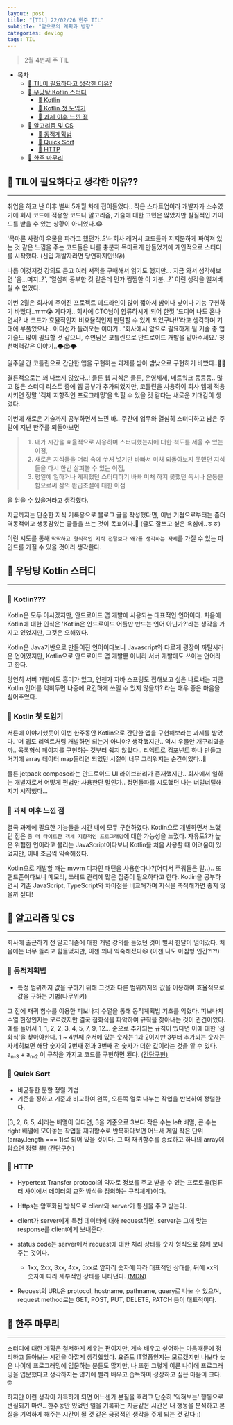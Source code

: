 ```yaml
---
layout: post
title: "[TIL] 22/02/26 한주 TIL"
subtitle: "앞으로의 계획과 방향"
categories: devlog
tags: TIL
---
```


> 2월 4번째 주 TIL

<!--more-->

- 목차
  - [🤔 TIL이 필요하다고 생각한 이유?](#-til이-필요하다고-생각한-이유)
  - [📌 우당탕 Kotlin 스터디](#-우당탕-kotlin-스터디)
    - [🌱 Kotlin](#-kotlin)
    - [🌱 Kotlin 첫 도입기](#-kotlin-첫-도입기)
    - [🌱 과제 이후 느낀 점](#-과제-이후-느낀-점)
  - [📌 알고리즘 및 CS](#-알고리즘-및-cs)
    - [🌱 동적계획법](#-동적계획법)
    - [🌱 Quick Sort](#-quick-sort)
    - [🌱 HTTP](#-http)
  - [📌 한주 마무리](#-한주-마무리)

## 🤔 TIL이 필요하다고 생각한 이유??

---

취업을 하고 난 이후 벌써 5개월 차에 접어들었다.. 작은 스타트업이라 개발자가 소수였기에 회사 코드에 적용할 코드나 알고리즘, 기술에 대한 고민은 많았지만 실질적인 가이드를 받을 수 있는 상황이 아니었다.😂

'목마른 사람이 우물을 파라고 했던가..?'💦 회사 래거시 코드들과 지저분하게 짜여져 있는 것 같은 느낌을 주는 코드들은 나를 충분히 목마르게 만들었기에 개인적으로 스터디를 시작했다. (신입 개발자라면 당연하지만!!😜)

나름 이것저것 강의도 듣고 여러 서적을 구매해서 읽기도 했지만... 지금 와서 생각해보면 '음...머지..?', '열심히 공부한 것 같은데 먼가 찜찜한 이 기분...?' 이런 생각을 떨쳐버릴 수 없었다.

이번 2월은 회사에 주어진 프로젝트 데드라인이 많이 짧아서 밤이나 낮이나 기능 구현하기 바빴다..ㅠㅠ😭
게다가.. 회사에 CTO님이 합류하시게 되어 한껏 '드디어 나도 혼나면서? 내 코드가 효율적인지 비효율적인지 판단할 수 있게 되었구나!!'라고 생각하며 기대에 부풀었으나.. 어디선가 들려오는 이야기.. '회사에서 앞으로 필요하게 될 기술 중 앱 기술도 많이 필요할 것 같으니, 수연님은 코틀린으로 안드로이드 개발을 맡아주세요.' 청천벽력같은 이야기..🌩😱🌩

일주일 간 코틀린으로 간단한 앱을 구현하는 과제를 받아 밤낮으로 구현하기 바빴다..😵‍💫

결론적으로는 꽤 나쁘지 않았다..! 물론 웹 지식은 물론, 운영체제, 네트워크 등등등.. 많고 많은 스터디 리스트 중에 앱 공부가 추가되었지만, 코틀린을 사용하여 회사 앱에 적용시키면 정말 '객체 지향적인 프로그래밍'을 익힐 수 있을 것 같다는 새로운 기대감이 생겼다.

이번에 새로운 기술까지 공부하면서 느낀 바.. 주간에 업무와 열심히 스터디하고 남은 주말에 지난 한주를 되돌아보면

> 1. 내가 시간을 효율적으로 사용하며 스터디했는지에 대한 척도를 세울 수 있는 이점,
> 2. 새로운 지식들을 머리 속에 쑤셔 넣기만 바빠서 미처 되돌아보지 못했던 지식들을 다시 한번 살펴볼 수 있는 이점,
> 3. 평일에 일하거나 계획했던 스터디하기 바빠 미처 하지 못했던 독서나 운동을 함으로써 삶의 완급조절에 대한 이점

을 얻을 수 있을거라고 생각했다.

지금까지는 단순한 지식 기록용으로 블로그 글을 작성했다면, 이번 기점으로부터는 좀더 역동적이고 생동감있는 글들을 쓰는 것이 목표이다.🎯 (글도 잘쓰고 싶은 욕심에..ㅎㅎ)

이런 시도를 통해 `딱딱하고 형식적인 지식 전달보다 왜?를 생각하는 자세`를 가질 수 있는 마인드를 가질 수 있을 것이라 생각한다.

## 📌 우당탕 Kotlin 스터디

---

### 🌱 Kotlin???

Kotlin은 모두 아시겠지만, 안드로이드 앱 개발에 사용되는 대표적인 언어이다. 처음에 Kotlin에 대한 인식은 'Kotlin은 안드로이드 어플만 만드는 언어 아닌가?'라는 생각을 가지고 있었지만, 그것은 오해였다.

Kotlin은 Java기반으로 만들어진 언어이다보니 Javascript와 다르게 굉장이 까탈시러운 언어였지만, Kotlin으로 안드로이드 앱 개발뿐 아니라 서버 개발에도 쓰이는 언어라고 한다.

당연히 서버 개발에도 흥미가 있고, 언젠가 자바 스프링도 접해보고 싶은 나로써는 지금 Kotlin 언어를 익혀두면 나중에 요긴하게 쓰일 수 있지 않을까? 라는 매우 좋은 마음을 심어주었다.

### 🌱 Kotlin 첫 도입기

서론에 이야기했듯이 이번 한주동안 Kotlin으로 간단한 앱을 구현해보라는 과제를 받았다. '머 앱도 리엑트처럼 개발하면 되는거 아니야? 생각했지만.. 역시 우물안 개구리였을까.. 목록형식 페이지를 구현하는 것부터 쉽지 않았다.. 리엑트로 컴포넌트 하나 만들고 거기에 array 데이터 map돌리면 되었던 시절이 너무 그리워지는 순간이었다..🤮

물론 jetpack compose라는 안드로이드 UI 라이브러리가 존재했지만.. 회사에서 일하는 개발자로서 어떻게 편법만 사용한단 말인가.. 정면돌파를 시도했던 나는 너덜너덜해지기 시작했다...

### 🌱 과제 이후 느낀 점

결국 과제에 필요한 기능들을 시간 내에 모두 구현하였다. Kotlin으로 개발하면서 느꼈던 점은 `좀 더 타이트한 객체 지향적인 프로그래밍`에 대한 가능성을 느꼈다. 자유도?가 높은 위험한 언어라고 불리는 JavaScript이다보니 Kotlin을 처음 사용할 때 어려움이 있었지만, 이내 조금씩 익숙해졌다.

Kotlin으로 개발할 때는 mvvm 디자인 패턴을 사용한다나?(어디서 주워들은 말..).. 또 핸드폰이다보니 메모리, 쓰레드 관리에 많은 집중이 필요하다고 한다. Kotlin을 공부하면서 기존 JavaScript, TypeScript와 차이점을 비교해가며 지식을 축적해가면 좋지 않을까 싶다!

## 📌 알고리즘 및 CS

---

회사에 출근하기 전 알고리즘에 대한 개념 강의를 들었던 것이 벌써 한달이 넘어갔다. 처음에는 너무 졸리고 힘들었지만, 이젠 꽤나 익숙해졌다😆 (이젠 나도 아침형 인간?!?!)

### 🌱 동적계획법

- 특정 범위까지 값을 구하기 위해 그것과 다른 범위까지의 값을 이용하여 효율적으로 값을 구하는 기법(나무위키)

그 전에 재귀 함수를 이용한 피보나치 수열을 통해 동적계획법 기초를 익혔다. 피보나치 수열 한정인지는 모르겠지만 결국 점화식을 파악하여 규칙을 찾아내는 것이 관건이었다. 예를 들어서 1, 1, 2, 2, 3, 4, 5, 7, 9, 12... 순으로 추가되는 규칙이 있다면 이에 대한 '점화식'을 찾아야한다. 1 ~ 4번째 순서에 있는 숫자는 1과 2이지만 3부터 추가되는 숫자는 자세히보면 해당 숫자의 2번째 전과 3번째 전 숫자가 더한 값이라는 것을 알 수 있다. a<sub>n-3</sub> + a<sub>n-2</sub> 이 규칙을 가지고 코드를 구현하면 된다. [(간단구현)](https://github.com/ksy4568/algorithm-structure/blob/main/algorithm/%EB%8F%99%EC%A0%81%EA%B3%84%ED%9A%8D%EB%B2%95.js)

### 🌱 Quick Sort

- 비균등한 분할 정렬 기법
- 기준을 정하고 기준과 비교하여 왼쪽, 오른쪽 열로 나누는 작업을 반복하여 정렬한다.

[3, 2, 6, 5, 4]라는 배열이 있다면, 3을 기준으로 3보다 작은 수는 left 배열, 큰 수는 right 배열에 모아놓는 작업을 재귀함수로 반복하다보면 어느새 제일 작은 단위(array.length === 1)로 되어 있을 것이다. 그 때 재귀함수를 종료하고 하나의 array에 담으면 정렬 끝! [(간단구현)](https://github.com/ksy4568/algorithm-structure/blob/main/algorithm/Quick-Sort.js)

### 🌱 HTTP

- Hypertext Transfer protocol의 약자로 정보를 주고 받을 수 있는 프로토콜(컴퓨터 사이에서 데이터의 교환 방식을 정의하는 규칙체계)이다.

- Https는 암호화된 방식으로 client와 server가 통신을 주고 받는다.

- client가 server에게 특정 데이터에 대해 request하면, server는 그에 맞는 response를 client에게 보내준다.

- status code는 server에서 request에 대한 처리 상태를 숫자 형식으로 함께 보내주는 것이다.

  - 1xx, 2xx, 3xx, 4xx, 5xx로 앞자리 숫자에 따라 대표적인 상태를, 뒤에 xx의 숫자에 따라 세부적인 상태를 나타낸다. [(MDN)](https://developer.mozilla.org/ko/docs/Web/HTTP/Status)

- Request의 URL은 protocol, hostname, pathname, query로 나눌 수 있으며, request method로는 GET, POST, PUT, DELETE, PATCH 등이 대표적이다.

## 📌 한주 마무리

---

스터디에 대한 계획은 철저하게 세우는 편이지만, 계속 배우고 싶어하는 마음때문에 정리하고 돌아보는 시간을 아깝게 생각했었다. 요즘도 IT열풍인지는 모르겠지만 나보다 늦은 나이에 프로그래밍에 입문하는 분들도 많지만, 나 또한 그렇게 이른 나이에 프로그래밍을 입문했다고 생각하지는 않기에 빨리 배우고 습득하여 성장하고 싶은 마음이 크다.🤓

하지만 이런 생각이 가득하게 되면 어느센가 본질을 흐리고 단순히 '익혀보는' 행동으로 변질되기 마련.. 한주동안 있었던 일을 기록하는 지금같은 시간은 내 행동을 분석하고 본질을 기억하게 해주는 시간이 될 것 같은 긍정적인 생각을 주게 되는 것 같다 :)

